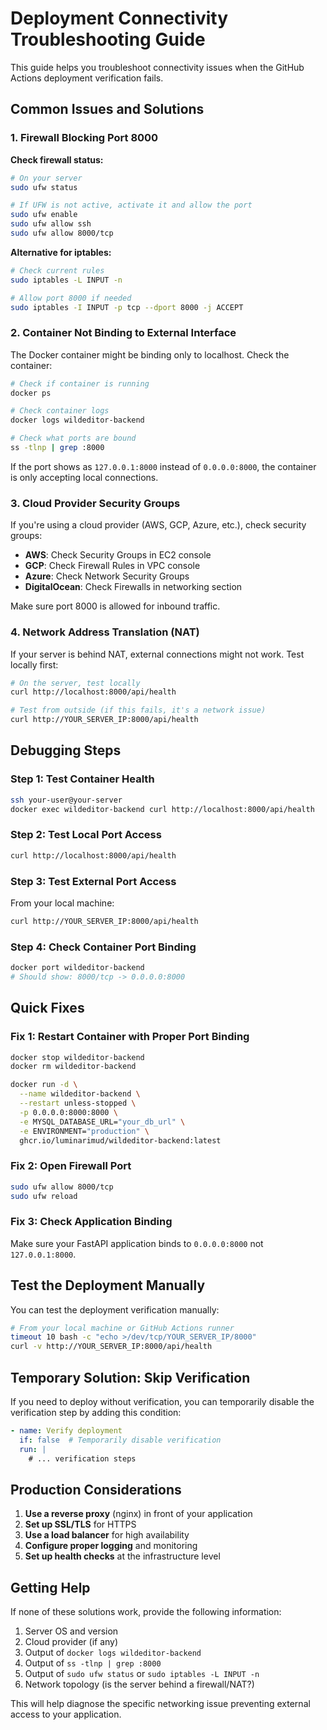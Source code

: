 # Deployment Connectivity Troubleshooting Guide

This guide helps you troubleshoot connectivity issues when the GitHub Actions deployment verification fails.

## Common Issues and Solutions

### 1. Firewall Blocking Port 8000

**Check firewall status:**
```bash
# On your server
sudo ufw status

# If UFW is not active, activate it and allow the port
sudo ufw enable
sudo ufw allow ssh
sudo ufw allow 8000/tcp
```

**Alternative for iptables:**
```bash
# Check current rules
sudo iptables -L INPUT -n

# Allow port 8000 if needed
sudo iptables -I INPUT -p tcp --dport 8000 -j ACCEPT
```

### 2. Container Not Binding to External Interface

The Docker container might be binding only to localhost. Check the container:

```bash
# Check if container is running
docker ps

# Check container logs
docker logs wildeditor-backend

# Check what ports are bound
ss -tlnp | grep :8000
```

If the port shows as `127.0.0.1:8000` instead of `0.0.0.0:8000`, the container is only accepting local connections.

### 3. Cloud Provider Security Groups

If you're using a cloud provider (AWS, GCP, Azure, etc.), check security groups:

- **AWS**: Check Security Groups in EC2 console
- **GCP**: Check Firewall Rules in VPC console  
- **Azure**: Check Network Security Groups
- **DigitalOcean**: Check Firewalls in networking section

Make sure port 8000 is allowed for inbound traffic.

### 4. Network Address Translation (NAT)

If your server is behind NAT, external connections might not work. Test locally first:

```bash
# On the server, test locally
curl http://localhost:8000/api/health

# Test from outside (if this fails, it's a network issue)
curl http://YOUR_SERVER_IP:8000/api/health
```

## Debugging Steps

### Step 1: Test Container Health
```bash
ssh your-user@your-server
docker exec wildeditor-backend curl http://localhost:8000/api/health
```

### Step 2: Test Local Port Access
```bash
curl http://localhost:8000/api/health
```

### Step 3: Test External Port Access
From your local machine:
```bash
curl http://YOUR_SERVER_IP:8000/api/health
```

### Step 4: Check Container Port Binding
```bash
docker port wildeditor-backend
# Should show: 8000/tcp -> 0.0.0.0:8000
```

## Quick Fixes

### Fix 1: Restart Container with Proper Port Binding
```bash
docker stop wildeditor-backend
docker rm wildeditor-backend

docker run -d \
  --name wildeditor-backend \
  --restart unless-stopped \
  -p 0.0.0.0:8000:8000 \
  -e MYSQL_DATABASE_URL="your_db_url" \
  -e ENVIRONMENT="production" \
  ghcr.io/luminarimud/wildeditor-backend:latest
```

### Fix 2: Open Firewall Port
```bash
sudo ufw allow 8000/tcp
sudo ufw reload
```

### Fix 3: Check Application Binding
Make sure your FastAPI application binds to `0.0.0.0:8000` not `127.0.0.1:8000`.

## Test the Deployment Manually

You can test the deployment verification manually:

```bash
# From your local machine or GitHub Actions runner
timeout 10 bash -c "echo >/dev/tcp/YOUR_SERVER_IP/8000"
curl -v http://YOUR_SERVER_IP:8000/api/health
```

## Temporary Solution: Skip Verification

If you need to deploy without verification, you can temporarily disable the verification step by adding this condition:

```yaml
- name: Verify deployment
  if: false  # Temporarily disable verification
  run: |
    # ... verification steps
```

## Production Considerations

1. **Use a reverse proxy** (nginx) in front of your application
2. **Set up SSL/TLS** for HTTPS
3. **Use a load balancer** for high availability
4. **Configure proper logging** and monitoring
5. **Set up health checks** at the infrastructure level

## Getting Help

If none of these solutions work, provide the following information:

1. Server OS and version
2. Cloud provider (if any)
3. Output of `docker logs wildeditor-backend`
4. Output of `ss -tlnp | grep :8000`
5. Output of `sudo ufw status` or `sudo iptables -L INPUT -n`
6. Network topology (is the server behind a firewall/NAT?)

This will help diagnose the specific networking issue preventing external access to your application.
